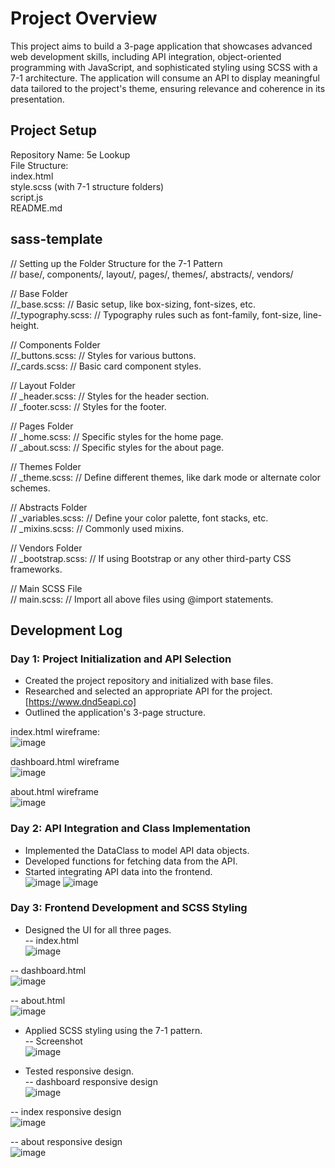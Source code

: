 # Project Overview  
This project aims to build a 3-page application that showcases advanced web development skills, including API integration, object-oriented programming with JavaScript, and sophisticated styling using SCSS with a 7-1 architecture. The application will consume an API to display meaningful data tailored to the project's theme, ensuring relevance and coherence in its presentation.  
  
## Project Setup  
Repository Name: 5e Lookup  
File Structure:  
index.html  
style.scss (with 7-1 structure folders)  
script.js  
README.md  

## sass-template
// Setting up the Folder Structure for the 7-1 Pattern  
// base/, components/, layout/, pages/, themes/, abstracts/, vendors/  

// Base Folder  
//_base.scss: // Basic setup, like box-sizing, font-sizes, etc.  
//_typography.scss: // Typography rules such as font-family, font-size, line-height.  

// Components Folder  
//_buttons.scss: // Styles for various buttons.  
//_cards.scss: // Basic card component styles.  

// Layout Folder  
// _header.scss: // Styles for the header section.  
// _footer.scss: // Styles for the footer.  

// Pages Folder  
// _home.scss: // Specific styles for the home page.  
// _about.scss: // Specific styles for the about page.  

// Themes Folder  
// _theme.scss: // Define different themes, like dark mode or alternate color schemes.  

// Abstracts Folder  
// _variables.scss: // Define your color palette, font stacks, etc.  
// _mixins.scss: // Commonly used mixins.  

// Vendors Folder  
// _bootstrap.scss: // If using Bootstrap or any other third-party CSS frameworks.  

// Main SCSS File  
// main.scss: // Import all above files using @import statements.  
  
## Development Log  
### Day 1: Project Initialization and API Selection  
- Created the project repository and initialized with base files.  
- Researched and selected an appropriate API for the project.  
    [https://www.dnd5eapi.co]  
- Outlined the application's 3-page structure.  
  
index.html wireframe:  
![image](https://github.com/rja87sd/5e-Lookup/assets/145504216/1b03e2d2-dda8-49f5-a037-6dfce6974406)  

dashboard.html wireframe  
![image](https://github.com/rja87sd/5e-Lookup/assets/145504216/89d3ec95-66e5-4acf-9c9e-c60a90c781d9)  

about.html wireframe  
![image](https://github.com/rja87sd/5e-Lookup/assets/145504216/f5e33197-b5fa-4f89-a522-05fc41f664d0)  

### Day 2: API Integration and Class Implementation  
- Implemented the DataClass to model API data objects.  
- Developed functions for fetching data from the API.  
- Started integrating API data into the frontend.  
![image](https://github.com/rja87sd/5e-Lookup/assets/145504216/c7a0426a-344d-40c7-bcff-a4f58eaea197)
![image](https://github.com/rja87sd/5e-Lookup/assets/145504216/fe2c3dff-621f-4c6b-8279-2006aa7a1dec)
  
  
### Day 3: Frontend Development and SCSS Styling  
- Designed the UI for all three pages.  
-- index.html  
  ![image](https://github.com/rja87sd/5e-Lookup/assets/145504216/61d18759-5f3d-4c0a-afbd-6b61e9f13f9c)  
  
-- dashboard.html  
![image](https://github.com/rja87sd/5e-Lookup/assets/145504216/685c3ac5-7c85-4384-b0c5-51c6c3801bc0)  
  
-- about.html  
  ![image](https://github.com/rja87sd/5e-Lookup/assets/145504216/20a568a7-53e5-4afd-a8e6-0787f8fe5956)  
  
- Applied SCSS styling using the 7-1 pattern.  
-- Screenshot  
![image](https://github.com/rja87sd/5e-Lookup/assets/145504216/6f2b890f-e007-45ee-94e6-3c756617a2e5)  
  
- Tested responsive design.  
-- dashboard responsive design  
![image](https://github.com/rja87sd/5e-Lookup/assets/145504216/b3b55be1-ae64-4fef-b3be-1378f495e398)

-- index responsive design  
![image](https://github.com/rja87sd/5e-Lookup/assets/145504216/b95ee29f-0bda-45c5-8f62-3df4e94439be)  

-- about responsive design  
![image](https://github.com/rja87sd/5e-Lookup/assets/145504216/93bb9e4a-a7ff-418d-b589-cb50fc3a477b)  
  
